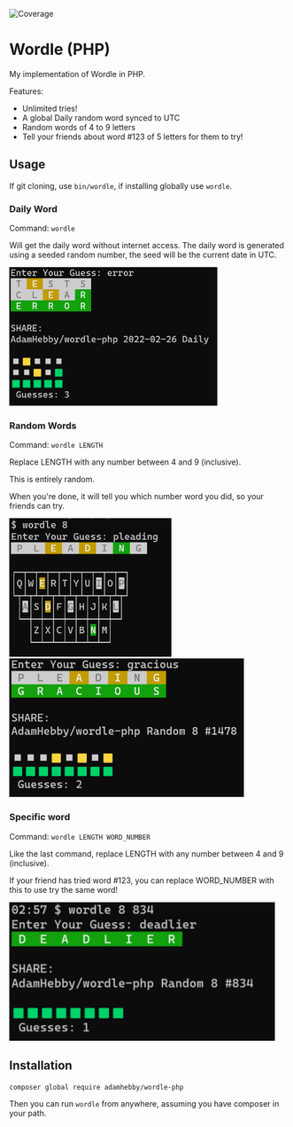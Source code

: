 ![Coverage](https://github.com/AdamHebby/wordle-php/.github/badges/coverage.svg)

# Wordle (PHP)

My implementation of Wordle in PHP.

Features:
 - Unlimited tries!
 - A global Daily random word synced to UTC
 - Random words of 4 to 9 letters
 - Tell your friends about word #123 of 5 letters for them to try!

## Usage

If git cloning, use `bin/wordle`, if installing globally use `wordle`.

### Daily Word
Command: `wordle`

Will get the daily word without internet access. The daily word is generated using a seeded random number, the seed will be the current date in UTC.

<img height="250px" src="https://raw.githubusercontent.com/AdamHebby/wordle-php/master/.github/images/daily.png" alt="Daily Wordle">

### Random Words
Command: `wordle LENGTH`

Replace LENGTH with any number between 4 and 9 (inclusive).

This is entirely random.

When you're done, it will tell you which number word you did, so your friends can try.

<img height="250px" src="https://raw.githubusercontent.com/AdamHebby/wordle-php/master/.github/images/8-letters.png" alt="Random 8">

<img height="250px" src="https://raw.githubusercontent.com/AdamHebby/wordle-php/master/.github/images/8-letters-end.png" alt="Random 8">

### Specific word
Command: `wordle LENGTH WORD_NUMBER`

Like the last command, replace LENGTH with any number between 4 and 9 (inclusive).

If your friend has tried word #123, you can replace WORD_NUMBER with this to use try the same word!

<img height="250px" src="https://raw.githubusercontent.com/AdamHebby/wordle-php/master/.github/images/8-letters-specific.png" alt="834">

## Installation

`composer global require adamhebby/wordle-php`

Then you can run `wordle` from anywhere, assuming you have composer in your path.
